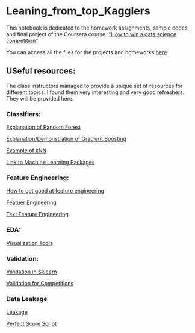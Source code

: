 # Leaning_from_top_Kagglers
This notebook is dedicated to the homework assignments, sample codes, and final project of the Coursera course :["How to win a data science competition"](https://www.coursera.org/learn/competitive-data-science/quiz/Hwg9B/recap)


You can access all the files for the projects and homeworks [here](https://hub.coursera-notebooks.org/user/mjgtcrdyoihyrxjdsztjpm/tree)

## USeful resources:

The class instructors managed to provide a unique set of resources for different topics. I found them very interesting and very good refreshers. They will be provided here.


### Classifiers:

[Explanation of Random Forest](https://www.datasciencecentral.com/profiles/blogs/random-forests-explained-intuitively)

[Explanation/Demonstration of Gradient Boosting](http://arogozhnikov.github.io/2016/06/24/gradient_boosting_explained.html)

[Example of kNN](https://www.analyticsvidhya.com/blog/2014/10/introduction-k-neighbours-algorithm-clustering/)

[Link to Machine Learning Packages](https://www.coursera.org/learn/competitive-data-science/supplement/AgAOD/additional-materials-and-links)


### Feature Engineering:

[How to get good at feature engineering](https://machinelearningmastery.com/discover-feature-engineering-how-to-engineer-features-and-how-to-get-good-at-it/)

[Featuer Engineering](https://www.quora.com/What-are-some-best-practices-in-Feature-Engineering)

[Text Feature Engineering](https://www.coursera.org/learn/competitive-data-science/supplement/BGgHF/additional-material-and-links)


### EDA:

[Visualization Tools](https://www.coursera.org/learn/competitive-data-science/supplement/DmpnI/additional-material-and-links)


### Validation:

[Validation in Sklearn](http://scikit-learn.org/stable/modules/cross_validation.html)

[Validation for Competitions](http://www.chioka.in/how-to-select-your-final-models-in-a-kaggle-competitio/)


### Data Leakage

[Leakage](https://www.kaggle.com/wiki/Leakage)

[Perfect Score Script](https://www.kaggle.com/olegtrott/the-perfect-score-script)

